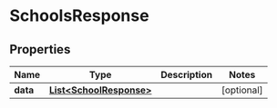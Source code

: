 
# SchoolsResponse

## Properties
Name | Type | Description | Notes
------------ | ------------- | ------------- | -------------
**data** | [**List&lt;SchoolResponse&gt;**](SchoolResponse.md) |  |  [optional]



